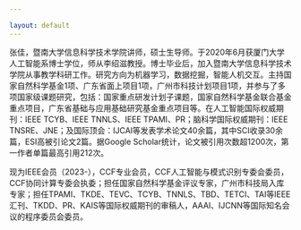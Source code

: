 ```yaml
---

layout: default 
---
```


张佳，暨南大学信息科学技术学院讲师，硕士生导师。于2020年6月获厦门大学人工智能系博士学位，师从李绍滋教授。博士毕业后，加入暨南大学信息科学技术学院从事教学科研工作。研究方向为机器学习，数据挖掘，智能人机交互。主持国家自然科学基金1项、广东省面上项目1项，广州市科技计划项目1项，并参与了多项国家级课题研究，包括：国家重点研发计划子课题，国家自然科学基金联合基金重点项目，广东省基础与应用基础研究基金重点项目等。在人工智能国际权威期刊：IEEE TCYB、IEEE TNNLS、IEEE TPAMI、PR；脑科学国际权威期刊：IEEE TNSRE、JNE；及国际顶会：IJCAI等发表学术论文40余篇，其中SCI收录30余篇，ESI高被引论文2篇。据Google Scholar统计，论文被引用次数超1200次，第一作者单篇最高引用212次。

现为IEEE会员（2023-），CCF专业会员，CCF人工智能与模式识别专委会委员，CCF协同计算专委会执委；担任国家自然科学基金评议专家，广州市科技局入库专家；担任TPAMI、TKDE、TEVC、TCYB、TNNLS、TBD、TETCI、TAI等IEEE汇刊、TKDD、PR、KAIS等国际权威期刊的审稿人，AAAI、IJCNN等国际知名会议的程序委员会委员。
